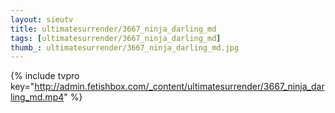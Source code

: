 ```yaml
--- 
layout: sieutv
title: ultimatesurrender/3667_ninja_darling_md
tags: [ultimatesurrender/3667_ninja_darling_md]
thumb_: ultimatesurrender/3667_ninja_darling_md.jpg
---
```

{% include tvpro key="http://admin.fetishbox.com/_content/ultimatesurrender/3667_ninja_darling_md.mp4" %} 
